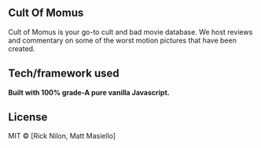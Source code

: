 ## Cult Of Momus

Cult of Momus is your go-to cult and bad movie database. We host reviews and commentary on some of the worst motion pictures that have been created.


## Tech/framework used

<b>Built with 100% grade-A pure vanilla Javascript.</b>



## License


MIT © [Rick Nilon, Matt Masiello]
